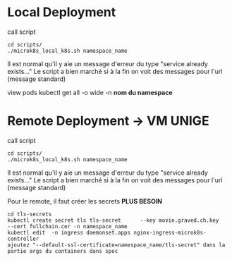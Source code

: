 # Local Deployment

call script

    cd scripts/
    ./microk8s_local_k8s.sh namespace_name

Il est normal qu'il y aie un message d'erreur du type "service already exists..."
Le script a bien marché si à la fin on voit des messages pour l'url (message standard)

view pods
    kubectl get all -o wide -n **nom du namespace**

# Remote Deployment -> VM UNIGE

call script

    cd scripts/
    ./microk8s_local_k8s.sh namespace_name

Il est normal qu'il y aie un message d'erreur du type "service already exists..."
Le script a bien marché si à la fin on voit des messages pour l'url (message standard)

Pour le remote, il faut créer les secrets **PLUS BESOIN**

    cd tls-secrets
    kubectl create secret tls tls-secret      --key movie.graved.ch.key     --cert fullchain.cer -n namespace_name
    kubectl edit  -n ingress daemonset.apps nginx-ingress-microk8s-controller
    ajoutez "--default-ssl-certificate=namespace_name/tls-secret" dans la partie args du containers dans spec
    
